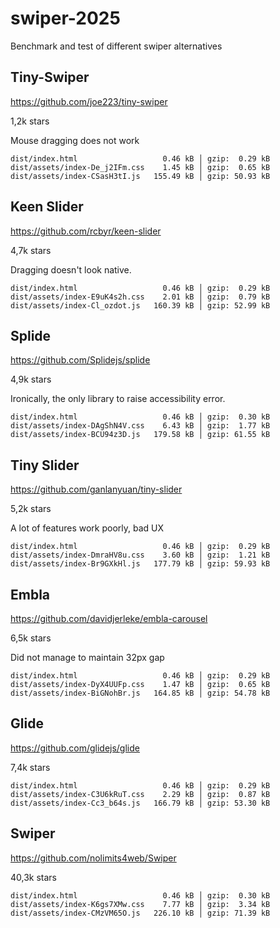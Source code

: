 # swiper-2025
Benchmark and test of different swiper alternatives


## Tiny-Swiper

https://github.com/joe223/tiny-swiper

1,2k stars

Mouse dragging does not work

```
dist/index.html                   0.46 kB │ gzip:  0.29 kB
dist/assets/index-De_j2IFm.css    1.45 kB │ gzip:  0.65 kB
dist/assets/index-CSasH3tI.js   155.49 kB │ gzip: 50.93 kB
```

## Keen Slider

https://github.com/rcbyr/keen-slider

4,7k stars

Dragging doesn't look native.

```
dist/index.html                   0.46 kB │ gzip:  0.29 kB
dist/assets/index-E9uK4s2h.css    2.01 kB │ gzip:  0.79 kB
dist/assets/index-Cl_ozdot.js   160.39 kB │ gzip: 52.99 kB
```

## Splide

https://github.com/Splidejs/splide

4,9k stars

Ironically, the only library to raise accessibility
error.

```
dist/index.html                   0.46 kB │ gzip:  0.30 kB
dist/assets/index-DAgShN4V.css    6.43 kB │ gzip:  1.77 kB
dist/assets/index-BCU94z3D.js   179.58 kB │ gzip: 61.55 kB
```

## Tiny Slider

https://github.com/ganlanyuan/tiny-slider

5,2k stars

A lot of features work poorly, bad UX

```
dist/index.html                   0.46 kB │ gzip:  0.29 kB
dist/assets/index-DmraHV8u.css    3.60 kB │ gzip:  1.21 kB
dist/assets/index-Br9GXkHl.js   177.79 kB │ gzip: 59.93 kB
```

## Embla

https://github.com/davidjerleke/embla-carousel

6,5k stars

Did not manage to maintain 32px gap

```
dist/index.html                   0.46 kB │ gzip:  0.29 kB
dist/assets/index-DyX4UUFp.css    1.47 kB │ gzip:  0.65 kB
dist/assets/index-BiGNohBr.js   164.85 kB │ gzip: 54.78 kB
```


## Glide

https://github.com/glidejs/glide

7,4k stars

```
dist/index.html                   0.46 kB │ gzip:  0.29 kB
dist/assets/index-C3U6kRuT.css    2.29 kB │ gzip:  0.87 kB
dist/assets/index-Cc3_b64s.js   166.79 kB │ gzip: 53.30 kB
```

## Swiper

https://github.com/nolimits4web/Swiper

40,3k stars

```
dist/index.html                   0.46 kB │ gzip:  0.30 kB
dist/assets/index-K6gs7XMw.css    7.77 kB │ gzip:  3.34 kB
dist/assets/index-CMzVM65O.js   226.10 kB │ gzip: 71.39 kB
```
